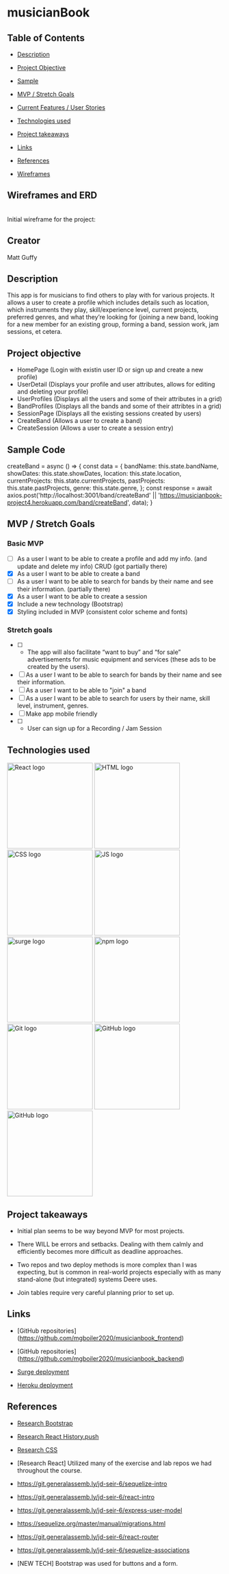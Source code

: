 # musicianBook

## Table of Contents

- [Description](#description)
- [Project Objective](#project-objective)
- [Sample](#sample)
- [MVP / Stretch Goals](#mvp-stretch-goals)
- [Current Features / User Stories](#current-features)
- [Technologies used](#technologies-used)
- [Project takeaways](#project-takeaways)
- [Links](#links)
- [References](#references)

- [Wireframes](#wireframes)



## Wireframes and ERD
<br>
Initial wireframe for the project:



## Creator

 Matt Guffy


## Description

This app is for musicians to find others to play with for various projects.  It allows a user to create a profile which includes details such as location, which instruments they play, skill/experience level, current projects, preferred genres, and what they’re looking for (joining a new band, looking for a new member for an existing group, forming a band, session work, jam sessions, et cetera.


## Project objective

- HomePage (Login with existin user ID or sign up and create a new profile)
- UserDetail (Displays your profile and user attributes, allows for editing and deleting your profile)
- UserProfiles (Displays all the users and some of their attributes in a grid)
- BandProfiles (Displays all the bands and some of their attribtes in a grid)
- SessionPage (Displays all the existing sessions created by users)
- CreateBand (Allows a user to create a band)
- CreateSession (Allows a user to create a session entry)

## Sample Code

 createBand = async () => {
      const data = {
        bandName: this.state.bandName,
        showDates: this.state.showDates,
        location: this.state.location,
        currentProjects: this.state.currentProjects,
        pastProjects: this.state.pastProjects,
        genre: this.state.genre,
      };
      const response = await axios.post('http://localhost:3001/band/createBand' || 'https://musicianbook-project4.herokuapp.com/band/createBand', data);
    }


## MVP / Stretch Goals

### Basic MVP

- [ ] As a user I want to be able to create a profile and add my info. (and update and delete my info) CRUD (got partially there)
- [X] As a user I want to be able to create a band
- [ ] As a user I want to be able to search for bands by their name and see their information. (partially there)
- [X] As a user I want to be able to create a session
- [X] Include a new technology (Bootstrap)
- [X] Styling included in MVP (consistent color scheme and fonts)

### Stretch goals

- [ ] -	The app will also facilitate “want to buy” and “for sale” advertisements for music equipment and services (these ads to be created by the users).
- [ ] As a user I want to be able to search for bands by their name and see their information.
- [ ] As a user I want to be able to "join" a band
- [ ] As a user I want to be able to search for users by their name, skill level, instrument, genres.
- [ ] Make app mobile friendly
- [ ] -	User can sign up for a Recording / Jam Session

## Technologies used

<p>
<img src="https://upload.wikimedia.org/wikipedia/commons/thumb/a/a7/React-icon.svg/512px-React-icon.svg.png" alt="React logo" height="200" />

<img src="https://upload.wikimedia.org/wikipedia/commons/thumb/6/61/HTML5_logo_and_wordmark.svg/120px-HTML5_logo_and_wordmark.svg.png" alt="HTML logo" height="200"/>

<img src="https://encrypted-tbn0.gstatic.com/images?q=tbn:ANd9GcS8TUvkaAZ51SEo89de6huZMjCxCEQsKhgpFg&usqp=CAU" alt="CSS logo" height="200"/>

<img src="https://upload.wikimedia.org/wikipedia/commons/thumb/9/99/Unofficial_JavaScript_logo_2.svg/245px-Unofficial_JavaScript_logo_2.svg.png" alt="JS logo" height="200"/>

<img src="https://surge.sh/images/logos/svg/surge-logo.svg" alt="surge logo" height="200"/>

<img src="https://raw.githubusercontent.com/npm/logos/master/npm%20logo/npm-logo-red.png" alt="npm logo" width="200"/>

<img src="https://git-scm.com/images/logos/downloads/Git-Logo-2Color.png" alt="Git logo" width="200"/>

<img src="https://1000marcas.net/wp-content/uploads/2020/02/GitHub-Logo-600x338.jpg" alt="GitHub logo" height="200"/>

<img src="https://encrypted-tbn0.gstatic.com/images?q=tbn:ANd9GcRyS9VY5uFYyc1xVD9-kmMnjR9DpsbuVpr3Xw&usqp=CAU" alt="GitHub logo" height="200"/>



</p>

## Project takeaways

* Initial plan seems to be way beyond MVP for most projects.

* There WILL be errors and setbacks. Dealing with them calmly and efficiently becomes more difficult as deadline approaches.

* Two repos and two deploy methods is more complex than I was expecting, but is common in real-world projects especially with as many stand-alone (but integrated) systems Deere uses.

* Join tables require very careful planning prior to set up.

## Links

* [GitHub repositories] (https://github.com/mgboiler2020/musicianbook_frontend)

* [GitHub repositories] (https://github.com/mgboiler2020/musicianbook_backend)

* [Surge deployment](http://mb_project4.surge.sh/)

* [Heroku deployment](https://musicianbook-project4.herokuapp.com/session/all)

## References

* [Research Bootstrap](https://react-bootstrap.github.io/components/forms/)

* [Research React History.push](https://stackoverflow.com/questions/63404476/history-push-is-not-redirecting-to-specific-page-with-reactjs)

* [Research CSS](https://www.w3schools.com/css/default.asp)

* [Research React]  Utilized many of the exercise and lab repos we had throughout the course.

* https://git.generalassemb.ly/jd-seir-6/sequelize-intro

* https://git.generalassemb.ly/jd-seir-6/react-intro

* https://git.generalassemb.ly/jd-seir-6/express-user-model

* https://sequelize.org/master/manual/migrations.html

* https://git.generalassemb.ly/jd-seir-6/react-router

* https://git.generalassemb.ly/jd-seir-6/sequelize-associations

* [NEW TECH] Bootstrap was used for buttons and a form.
